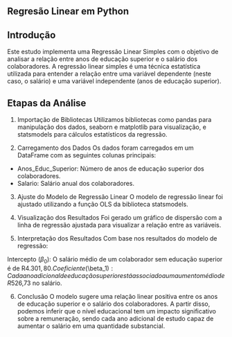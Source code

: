 ## Regresão Linear em Python

## Introdução

Este estudo implementa uma Regressão Linear Simples com o objetivo de analisar a relação entre 
anos de educação superior e o salário dos colaboradores. A regressão linear simples é uma técnica
estatística utilizada para entender a relação entre uma variável dependente (neste caso, o salário) 
e uma variável independente (anos de educação superior).

## Etapas da Análise
1. Importação de Bibliotecas
Utilizamos bibliotecas como pandas para manipulação dos dados, seaborn e matplotlib para visualização,
e statsmodels para cálculos estatísticos da regressão.

2. Carregamento dos Dados
Os dados foram carregados em um DataFrame com as seguintes colunas principais:
- Anos_Educ_Superior: Número de anos de educação superior dos colaboradores.
- Salario: Salário anual dos colaboradores.

3. Ajuste do Modelo de Regressão Linear
O modelo de regressão linear foi ajustado utilizando a função OLS da biblioteca statsmodels.

4. Visualização dos Resultados
Foi gerado um gráfico de dispersão com a linha de regressão ajustada para visualizar a relação entre as variáveis.

5. Interpretação dos Resultados
Com base nos resultados do modelo de regressão:

Intercepto ($\beta_0$): O salário médio de um colaborador sem educação superior é de R$4.301,80.
Coeficiente ($\beta_1$): Cada ano adicional de educação superior está associado a um aumento médio de R$526,73 no salário.

6. Conclusão
O modelo sugere uma relação linear positiva entre os anos de educação superior e o salário dos colaboradores.
A partir disso, podemos inferir que o nível educacional tem um impacto significativo sobre a remuneração, sendo cada
ano adicional de estudo capaz de aumentar o salário em uma quantidade substancial.
      
